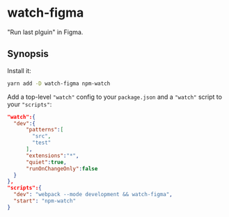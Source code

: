 # watch-figma

"Run last plguin" in Figma.

## Synopsis

Install it:

``` bash
yarn add -D watch-figma npm-watch
```

Add a top-level `"watch"` config to your `package.json` and a `"watch"` script to your `"scripts"`:

``` json
"watch":{
  "dev":{
      "patterns":[
        "src",
        "test"
      ],
      "extensions":"*",
      "quiet":true,
      "runOnChangeOnly":false
  }
},
"scripts":{
  "dev": "webpack --mode development && watch-figma",
  "start": "npm-watch"
}
```
